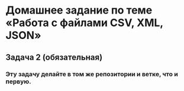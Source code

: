 # Домашнее задание по теме «Работа с файлами CSV, XML, JSON»
## Задача 2 (обязательная)
###  Эту задачу делайте в том же репозитории и ветке, что и первую.